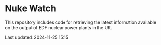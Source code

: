# Nuke Watch

This repository includes code for retrieving the latest information available on the output of EDF nuclear power plants in the UK.

Last updated: 2024-11-25 15:15